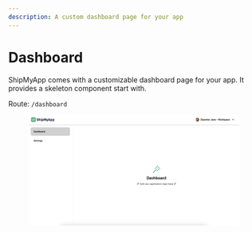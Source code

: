 ```yaml
---
description: A custom dashboard page for your app
---
```


# Dashboard

ShipMyApp comes with a customizable dashboard page for your app. It provides a skeleton component start with.

Route: `/dashboard`

<figure><img src="../.gitbook/assets/image.png" alt=""><figcaption></figcaption></figure>
